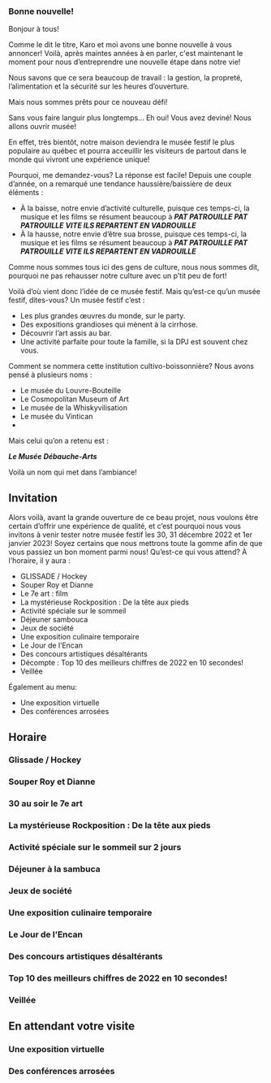 ### Bonne nouvelle! ###

Bonjour à tous!

Comme le dit le titre, Karo et moi avons une bonne nouvelle à vous annoncer! Voilà, après maintes années à en parler, c'est maintenant le moment pour nous d’entreprendre une nouvelle étape dans notre vie!

Nous savons que ce sera beaucoup de travail : la gestion, la propreté, l’alimentation et la sécurité sur les heures d’ouverture.

Mais nous sommes prêts pour ce nouveau défi!

Sans vous faire languir plus longtemps… Eh oui! Vous avez deviné! Nous allons ouvrir musée!

En effet, très bientôt, notre maison deviendra le musée festif le plus populaire au québec et pourra acceuillir les visiteurs de partout dans le monde qui vivront une expérience unique!

Pourquoi, me demandez-vous? La réponse est facile! Depuis une couple d’année, on a remarqué une tendance haussière/baissière de deux éléments :
- À la baisse, notre envie d’activité culturelle, puisque ces temps-ci, la musique et les films se résument beaucoup à ***PAT PATROUILLE PAT PATROUILLE VITE ILS REPARTENT EN VADROUILLE***
- À la hausse, notre envie d’être sua brosse, puisque ces temps-ci, la musique et les films se résument beaucoup à ***PAT PATROUILLE PAT PATROUILLE VITE ILS REPARTENT EN VADROUILLE***

Comme nous sommes tous ici des gens de culture, nous nous sommes dit, pourquoi ne pas rehausser notre culture avec un p’tit peu de fort!

Voilà d’où vient donc l’idée de ce musée festif. Mais qu’est-ce qu’un musée festif, dites-vous? Un musée festif c’est :
-	Les plus grandes œuvres du monde, sur le party.
-	Des expositions grandioses qui mènent à la cirrhose.
-	Découvrir l’art assis au bar.
-	Une activité parfaite pour toute la famille, si la DPJ est souvent chez vous.

Comment se nommera cette institution cultivo-boissonnière? Nous avons pensé à plusieurs noms :
-	Le musée du Louvre-Bouteille
-	Le Cosmopolitan Museum of Art
-	Le musée de la Whiskyvilisation
-	Le musée du Vintican
-	
Mais celui qu’on a retenu est :

***Le Musée Débauche-Arts***

Voilà un nom qui met dans l’ambiance!

## Invitation ##

Alors voilà, avant la grande ouverture de ce beau projet, nous voulons être certain d’offrir une expérience de qualité, et c’est pourquoi nous vous invitons à venir tester notre musée festif les 30, 31 décembre 2022 et 1er janvier 2023! Soyez certains que nous mettrons toute la gomme afin de que vous passiez un bon moment parmi nous!
Qu’est-ce qui vous attend? À l'horaire, il y aura :
-	GLISSADE / Hockey
-	Souper Roy et Dianne
-	Le 7e art : film
-	La mystérieuse Rockposition : De la tête aux pieds
-	Activité spéciale sur le sommeil
-	Déjeuner sambouca
-	Jeux de société
-	Une exposition culinaire temporaire
-	Le Jour de l’Encan
-	Des concours artistiques désaltérants
-	Décompte : Top 10 des meilleurs chiffres de 2022 en 10 secondes!
-	Veillée

Également au menu:
-	Une exposition virtuelle
-	Des conférences arrosées

## Horaire ##
### Glissade / Hockey ###

### Souper Roy et Dianne ###

### 30 au soir le 7e art ###

### La mystérieuse Rockposition : De la tête aux pieds ###

### Activité spéciale sur le sommeil sur 2 jours ###

### Déjeuner à la sambuca ###

### Jeux de société ###

### Une exposition culinaire temporaire ###

### Le Jour de l’Encan ###

### Des concours artistiques désaltérants ###

### Top 10 des meilleurs chiffres de 2022 en 10 secondes! ###

### Veillée ###

## En attendant votre visite ##

### Une exposition virtuelle ###

### Des conférences arrosées ###
